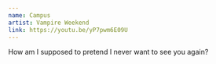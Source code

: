 ```yaml
---
name: Campus
artist: Vampire Weekend
link: https://youtu.be/yP7pwm6E09U
---
```


How am I supposed to pretend
I never want to see you again?
